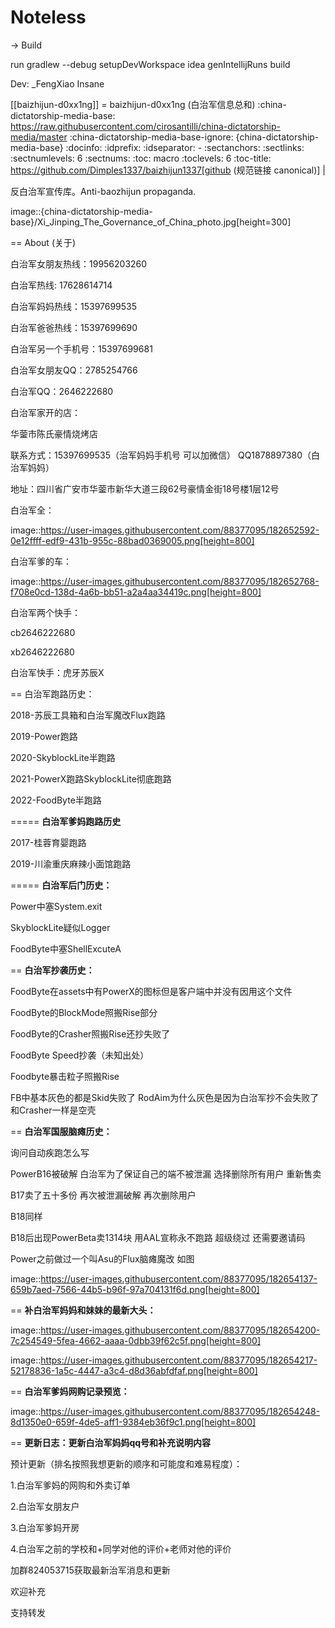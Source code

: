 # Noteless

 -> Build
   
run gradlew --debug setupDevWorkspace idea genIntellijRuns build

Dev: _FengXiao Insane


[[baizhijun-d0xx1ng]]
= baizhijun-d0xx1ng (白治军信息总和)
:china-dictatorship-media-base: https://raw.githubusercontent.com/cirosantilli/china-dictatorship-media/master
:china-dictatorship-media-base-ignore: {china-dictatorship-media-base}
:docinfo:
:idprefix:
:idseparator: -
:sectanchors:
:sectlinks:
:sectnumlevels: 6
:sectnums:
:toc: macro
:toclevels: 6
:toc-title:
https://github.com/Dimples1337/baizhijun1337[github (规范链接 canonical)] |



反白治军宣传库。Anti-baozhijun propaganda.

image::{china-dictatorship-media-base}/Xi_Jinping_The_Governance_of_China_photo.jpg[height=300]

== About (关于)

白治军女朋友热线：19956203260

白治军热线: 17628614714

白治军妈妈热线：15397699535

白治军爸爸热线：15397699690

白治军另一个手机号：15397699681

白治军女朋友QQ：2785254766

白治军QQ：2646222680

白治军家开的店：

华蓥市陈氏豪情烧烤店

联系方式：15397699535（治军妈妈手机号 可以加微信） QQ1878897380（白治军妈妈）

地址：四川省广安市华蓥市新华大道三段62号豪情金街18号楼1层12号

白治军全：

image::https://user-images.githubusercontent.com/88377095/182652592-0e12ffff-edf9-431b-955c-88bad0369005.png[height=800]

白治军爹的车：

image::https://user-images.githubusercontent.com/88377095/182652768-f708e0cd-138d-4a6b-bb51-a2a4aa34419c.png[height=800]

白治军两个快手：

cb2646222680

xb2646222680

白治军快手：虎牙苏辰X



== 白治军跑路历史：

2018-苏辰工具箱和白治军魔改Flux跑路

2019-Power跑路

2020-SkyblockLite半跑路

2021-PowerX跑路SkyblockLite彻底跑路

2022-FoodByte半跑路

===== **白治军爹妈跑路历史**

2017-桂蓉育婴跑路

2019-川渝重庆麻辣小面馆跑路

===== **白治军后门历史：**

Power中塞System.exit

SkyblockLite疑似Logger

FoodByte中塞ShellExcuteA

== **白治军抄袭历史：**

FoodByte在assets中有PowerX的图标但是客户端中并没有因用这个文件

FoodByte的BlockMode照搬Rise部分

FoodByte的Crasher照搬Rise还抄失败了

FoodByte Speed抄袭（未知出处）

Foodbyte暴击粒子照搬Rise

FB中基本灰色的都是Skid失败了 RodAim为什么灰色是因为白治军抄不会失败了和Crasher一样是空壳


== **白治军国服脑瘫历史：**

询问自动疾跑怎么写

PowerB16被破解 白治军为了保证自己的端不被泄漏 选择删除所有用户 重新售卖

B17卖了五十多份 再次被泄漏破解 再次删除用户

B18同样

B18后出现PowerBeta卖1314块 用AAL宣称永不跑路 超级绕过 还需要邀请码

Power之前做过一个叫Asu的Flux脑瘫魔改 如图

image::https://user-images.githubusercontent.com/88377095/182654137-659b7aed-7566-44b5-b96f-97a704131f6d.png[height=800]

== **补白治军妈妈和妹妹的最新大头：**

image::https://user-images.githubusercontent.com/88377095/182654200-7c254549-5fea-4662-aaaa-0dbb39f62c5f.png[height=800]

image::https://user-images.githubusercontent.com/88377095/182654217-52178836-1a5c-4447-a3c4-d8d36abfdfaf.png[height=800]

== **白治军爹妈网购记录预览：**

image::https://user-images.githubusercontent.com/88377095/182654248-8d1350e0-659f-4de5-aff1-9384eb36f9c1.png[height=800]

== **更新日志：更新白治军妈妈qq号和补充说明内容**

预计更新（排名按照我想更新的顺序和可能度和难易程度）：

1.白治军爹妈的网购和外卖订单

2.白治军女朋友户

3.白治军爹妈开房

4.白治军之前的学校和+同学对他的评价+老师对他的评价

加群824053715获取最新治军消息和更新

欢迎补充

支持转发

